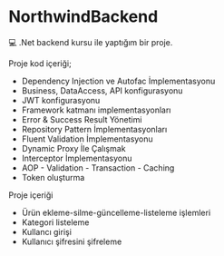 # NorthwindBackend


:computer: .Net backend kursu ile yaptığım bir proje.

Proje kod içeriği; 

 - Dependency Injection ve Autofac İmplementasyonu
 - Business, DataAccess, API konfigurasyonu
 - JWT konfigurasyonu
 - Framework katmanı implementasyonları
 - Error & Success Result Yönetimi
 - Repository Pattern İmplementasyonları
 - Fluent Validation İmplementasyonu
 - Dynamic Proxy İle Çalışmak
 - Interceptor İmplementasyonu
 - AOP - Validation - Transaction - Caching
 - Token oluşturma
 
 Proje içeriği

 - Ürün ekleme-silme-güncelleme-listeleme işlemleri
 - Kategori listeleme
 - Kullancı girişi
 - Kullanıcı şifresini şifreleme
